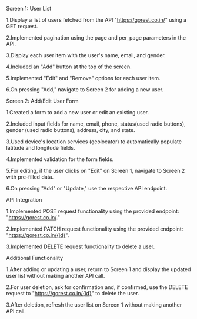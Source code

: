 Screen 1: User List

 1.Display a list of users fetched from the API "https://gorest.co.in/" using a GET request. 
 
 2.Implemented pagination using the page and per_page parameters in the API.
 
 3.Display each user item with the user's name, email, and gender.
 
 4.Included an "Add" button at the top of the screen.
 
 5.Implemented "Edit" and "Remove" options for each user item.
 
 6.On pressing "Add," navigate to Screen 2 for adding a new user.
 
Screen 2: Add/Edit User Form

 1.Created a form to add a new user or edit an existing user.
 
 2.Included input fields for name, email, phone, status(used radio buttons), gender (used radio buttons), address, city, and state.
 
 3.Used device's location services (geolocator) to automatically populate latitude and longitude fields.
 
 4.Implemented validation for the form fields.
 
 5.For editing, if the user clicks on "Edit" on Screen 1, navigate to Screen 2 with pre-filled data.
 
 6.On pressing "Add" or "Update," use the respective API endpoint.
 
API Integration

 1.Implemented POST request functionality using the provided endpoint: "https://gorest.co.in/."
 
 2.Implemented PATCH request functionality using the provided endpoint: "https://gorest.co.in/{id}".
 
 3.Implemented DELETE request functionality to delete a user.
 
Additional Functionality

 1.After adding or updating a user, return to Screen 1 and display the updated user list without making another API call.
 
 2.For user deletion, ask for confirmation and, if confirmed, use the DELETE request to "https://gorest.co.in/{id}" to delete the user.
 
 3.After deletion, refresh the user list on Screen 1 without making another API call.
